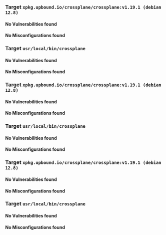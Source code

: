 
<h3>Target <code>xpkg.upbound.io/crossplane/crossplane:v1.19.1 (debian 12.8)</code></h3>
<h4>No Vulnerabilities found</h4>
<h4>No Misconfigurations found</h4>
<h3>Target <code>usr/local/bin/crossplane</code></h3>
<h4>No Vulnerabilities found</h4>
<h4>No Misconfigurations found</h4>

<h3>Target <code>xpkg.upbound.io/crossplane/crossplane:v1.19.1 (debian 12.8)</code></h3>
<h4>No Vulnerabilities found</h4>
<h4>No Misconfigurations found</h4>
<h3>Target <code>usr/local/bin/crossplane</code></h3>
<h4>No Vulnerabilities found</h4>
<h4>No Misconfigurations found</h4>

<h3>Target <code>xpkg.upbound.io/crossplane/crossplane:v1.19.1 (debian 12.8)</code></h3>
<h4>No Vulnerabilities found</h4>
<h4>No Misconfigurations found</h4>
<h3>Target <code>usr/local/bin/crossplane</code></h3>
<h4>No Vulnerabilities found</h4>
<h4>No Misconfigurations found</h4>
